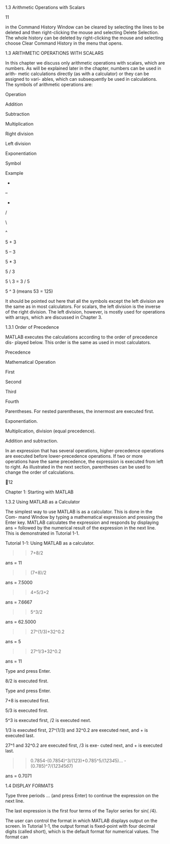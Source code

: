 1.3 Arithmetic Operations with Scalars

11

in  the  Command  History  Window  can  be  cleared  by  selecting  the  lines  to  be
deleted  and  then  right-clicking  the  mouse  and  selecting  Delete  Selection.  The
whole history can be deleted by right-clicking the mouse and selecting choose
Clear Command History in the menu that opens.

1.3 ARITHMETIC OPERATIONS WITH SCALARS

In  this  chapter  we  discuss  only  arithmetic  operations  with  scalars,  which  are
numbers. As will be explained later in the chapter, numbers can be used in arith-
metic calculations directly (as with a calculator) or they can be assigned to vari-
ables, which can subsequently be used in calculations. The symbols of arithmetic
operations are:

Operation

Addition

Subtraction

Multiplication

Right division

Left division

Exponentiation

Symbol

Example

+

–

*

/

\

^

5 + 3

5 – 3

5 * 3

5 / 3

5 \ 3 = 3 / 5

5 ^ 3 (means 53 = 125)

It should be pointed out here that all the symbols except the left division are
the same as in most calculators. For scalars, the left division is the inverse of the
right  division.  The  left  division,  however,  is  mostly  used  for  operations  with
arrays, which are discussed in Chapter 3.

1.3.1 Order of Precedence

MATLAB  executes  the  calculations  according  to  the  order  of  precedence  dis-
played below. This order is the same as used in most calculators.

Precedence

Mathematical Operation

First

Second

Third

Fourth

Parentheses. For nested parentheses, the innermost
are executed first.

Exponentiation.

Multiplication, division (equal precedence).

Addition and subtraction.

In an expression that has several operations, higher-precedence operations
are executed before lower-precedence operations. If two or more operations have
the same precedence, the expression is executed from left to right. As illustrated
in the next section, parentheses can be used to change the order of calculations.

12

Chapter 1: Starting with MATLAB

1.3.2 Using MATLAB as a Calculator

The simplest way to use MATLAB is as a calculator. This is done in the Com-
mand Window by typing a mathematical expression and pressing the Enter key.
MATLAB calculates the expression and responds by displaying ans =  followed
by the numerical result of the expression in the next line. This is demonstrated in
Tutorial 1-1.

Tutorial 1-1: Using MATLAB as a calculator.

>> 7+8/2

ans =
    11

>> (7+8)/2

ans =
    7.5000

>> 4+5/3+2

ans =
    7.6667

>> 5^3/2

ans =
   62.5000

>> 27^(1/3)+32^0.2

ans =
     5

>> 27^1/3+32^0.2

ans =
    11

Type and press Enter.

8/2 is executed first.

Type and press Enter.

7+8 is executed first.

5/3 is executed first.

5^3 is executed first, /2 is executed next.

1/3  is  executed  first,  27^(1/3)  and  32^0.2  are
executed next, and + is executed last.

27^1  and  32^0.2  are  executed  first,  /3  is  exe-
cuted next, and + is executed last.

>> 0.7854-(0.7854)^3/(1*2*3)+0.785^5/(1*2*3*4*5)...
-(0.785)^7/(1*2*3*4*5*6*7)

ans =
    0.7071
>>

1.4 DISPLAY FORMATS

Type  three  periods  ...  (and  press  Enter)  to
continue the expression on the next line.

The  last  expression  is  the  first  four
terms of the Taylor series for sin( /4).

The  user  can  control  the  format  in  which  MATLAB  displays  output  on  the
screen. In Tutorial 1-1, the output format is fixed-point with four decimal digits
(called short), which is the default format for numerical values. The format can

